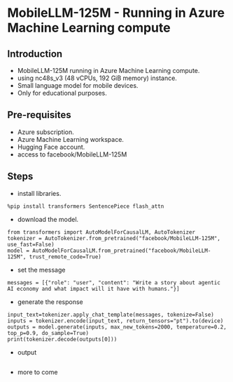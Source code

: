 # MobileLLM-125M - Running in Azure Machine Learning compute

## Introduction

- MobileLLM-125M running in Azure Machine Learning compute.
- using nc48s_v3 (48 vCPUs, 192 GiB memory) instance.
- Small language model for mobile devices.
- Only for educational purposes.

## Pre-requisites

- Azure subscription.
- Azure Machine Learning workspace.
- Hugging Face account.
- access to facebook/MobileLLM-125M

## Steps

- install libraries.

```
%pip install transformers SentencePiece flash_attn
```

- download the model.

```
from transformers import AutoModelForCausalLM, AutoTokenizer
tokenizer = AutoTokenizer.from_pretrained("facebook/MobileLLM-125M", use_fast=False)
model = AutoModelForCausalLM.from_pretrained("facebook/MobileLLM-125M", trust_remote_code=True)
```

- set the message

```
messages = [{"role": "user", "content": "Write a story about agentic AI economy and what impact will it have with humans."}]
```

- generate the response

```
input_text=tokenizer.apply_chat_template(messages, tokenize=False)
inputs = tokenizer.encode(input_text, return_tensors="pt").to(device)
outputs = model.generate(inputs, max_new_tokens=2000, temperature=0.2, top_p=0.9, do_sample=True)
print(tokenizer.decode(outputs[0]))
```

- output

```
```

- more to come
